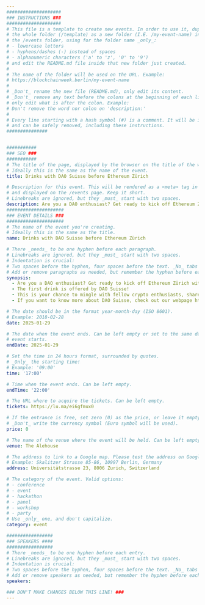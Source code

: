 ```yaml
---
####################
### INSTRUCTIONS ###
####################
# This file is a template to create new events. In order to use it, duplicate
# the whole folder (/template) as a new folder (I.E. /my-event-name) inside of
# the /events folder, using for the folder name _only_:
# - lowercase letters
# - hyphens/dashes (-) instead of spaces
# - alphanumeric characters ('a' to 'z', '0' to '9')
# and edit the README.md file inside that new folder just created.
#
# The name of the folder will be used on the URL. Example:
# https://blockchainweek.berlin/my-event-name
#
# _Don't_ rename the new file (README.md), only edit its content.
# _Don't_ remove any text before the colons at the beginning of each line,
# only edit what is after the colon. Example:
# Don't remove the word nor colon on 'description:'
#
# Every line starting with a hash symbol (#) is a comment. It will be ignored
# and can be safely removed, including these instructions.
###############


###########
### SEO ###
###########
# The title of the page, displayed by the browser on the title of the window.
# Ideally this is the same as the name of the event.
title: Drinks with DAO Suisse before Ethereum Zürich

# Description for this event. This will be rendered as a <meta> tag in the HTML,
# and displayed on the /events page. Keep it short.
# Linebreaks are ignored, but they _must_ start with two spaces.
description: Are you a DAO enthusiast? Get ready to kick off Ethereum Zürich with drinks and DAO discussions. Join us on January 29th from 5:00 PM to 10:00 PM for a relaxed get-together at the Alehouse, nestled in the heart of Zürich on Universitätstrasse. The first drink is offered by DAO Suisse! This is your chance to mingle with fellow crypto enthusiasts, share ideas, and toast to the future of decentralized autonomous organizations in a laid-back, fun atmosphere. Whether you're a seasoned DAO aficionado or just curious about the buzz, this event is the perfect opportunity to dive into engaging conversations over a cold drink. Cheers to DAOs and community spirit! If you want to know more about DAO Suisse, check out our webpage https://www.daosuisse.com/
#####################
### EVENT DETAILS ###
#####################
# The name of the event you're creating.
# Ideally this is the same as the title.
name: Drinks with DAO Suisse before Ethereum Zürich

# There _needs_ to be one hyphen before each paragraph.
# Linebreaks are ignored, but they _must_ start with two spaces.
# Indentation is crucial:
# Two spaces before the hyphen, four spaces before the text. _No_ tabs allowed.
# Add or remove paragraphs as needed, but remember the hyphen before each entry.
synopsis:
  - Are you a DAO enthusiast? Get ready to kick off Ethereum Zürich with drinks and DAO discussions. Join us on January 29th from 5:00 PM to 10:00 PM for a relaxed get-together at the Alehouse, nestled in the heart of Zürich on Universitätstrasse.
  - The first drink is offered by DAO Suisse!
  - This is your chance to mingle with fellow crypto enthusiasts, share ideas, and toast to the future of decentralized autonomous organizations in a laid-back, fun atmosphere. Whether you're a seasoned DAO aficionado or just curious about the buzz, this event is the perfect opportunity to dive into engaging conversations over a cold drink. Cheers to DAOs and community spirit!
  - If you want to know more about DAO Suisse, check out our webpage https://www.daosuisse.com/

# The date should be in the format year-month-day (ISO 8601).
# Example: 2018-02-28
date: 2025-01-29

# The date when the event ends. Can be left empty or set to the same day the
# event starts.
endDate: 2025-01-29

# Set the time in 24 hours format, surrounded by quotes.
# _Only_ the starting time!
# Example: '09:00'
time: '17:00'

# Time when the event ends. Can be left empty.
endTime: '22:00'

# The URL where to acquire the tickets. Can be left empty.
tickets: https://lu.ma/ei6gfmux0

# If the entrance is free, set zero (0) as the price, or leave it empty.
# _Don't_ write the currency symbol (Euro symbol will be used).
price: 0

# The name of the venue where the event will be held. Can be left empty.
venue: The Alehouse

# The address to link to a Google map. Please test the address on Google Maps.
# Example: Skalitzer Strasse 85-86, 10997 Berlin, Germany
address: Universitätstrasse 23, 8006 Zurich, Switzerland

# The category of the event. Valid options:
# - conference
# - event
# - hackathon
# - panel
# - workshop
# - party
# Use _only_ one, and don't capitalize.
category: event

#################
### SPEAKERS ####
#################
# There _needs_ to be one hyphen before each entry.
# Linebreaks are ignored, but they _must_ start with two spaces.
# Indentation is crucial:
# Two spaces before the hyphen, four spaces before the text. _No_ tabs allowed.
# Add or remove speakers as needed, but remember the hyphen before each entry.
speakers:

### DON'T MAKE CHANGES BELOW THIS LINE! ###
---
```


<!-- ### DON'T MAKE CHANGES BELOW THIS LINE! ### -->

<Event-Content/>
